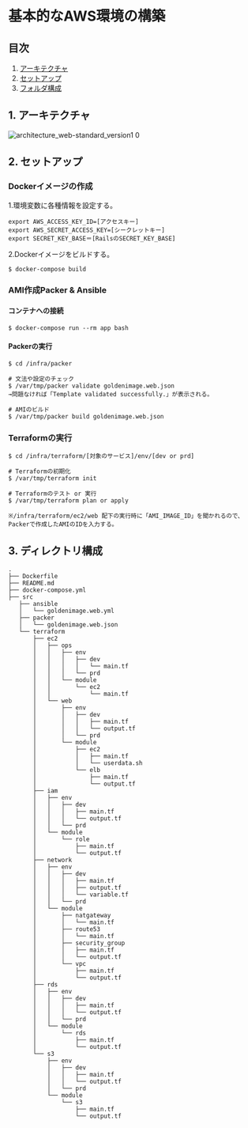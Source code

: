 # 基本的なAWS環境の構築

## 目次
1. [アーキテクチャ](.arch)
2. [セットアップ](.setup)
3. [フォルダ構成](.constitution)

<a class="arch"></a>
## 1. アーキテクチャ
![architecture_web-standard_version1 0](https://user-images.githubusercontent.com/12825529/81499954-e7226080-9309-11ea-8bc2-a8ffb36a31ea.png)

<a class="setup"></a>
## 2. セットアップ
### Dockerイメージの作成
1.環境変数に各種情報を設定する。
```
export AWS_ACCESS_KEY_ID=[アクセスキー]
export AWS_SECRET_ACCESS_KEY=[シークレットキー]
export SECRET_KEY_BASE＝[RailsのSECRET_KEY_BASE]
```

2.Dockerイメージをビルドする。
```
$ docker-compose build
```

### AMI作成Packer & Ansible
#### コンテナへの接続
```
$ docker-compose run --rm app bash
```

#### Packerの実行
```
$ cd /infra/packer

# 文法や設定のチェック
$ /var/tmp/packer validate goldenimage.web.json
→問題なければ「Template validated successfully.」が表示される。

# AMIのビルド
$ /var/tmp/packer build goldenimage.web.json
```

### Terraformの実行
```
$ cd /infra/terraform/[対象のサービス]/env/[dev or prd]

# Terraformの初期化
$ /var/tmp/terraform init

# Terraformのテスト or 実行
$ /var/tmp/terraform plan or apply

※/infra/terraform/ec2/web 配下の実行時に「AMI_IMAGE_ID」を聞かれるので、Packerで作成したAMIのIDを入力する。
```

<a class="Constitution"></a>
## 3. ディレクトリ構成
```
.
├── Dockerfile
├── README.md
├── docker-compose.yml
├── src
   ├── ansible
   │   └── goldenimage.web.yml
   ├── packer
   │   └── goldenimage.web.json
   └── terraform
       ├── ec2
       │   ├── ops
       │   │   ├── env
       │   │   │   ├── dev
       │   │   │   │   └── main.tf
       │   │   │   └── prd
       │   │   └── module
       │   │       └── ec2
       │   │           └── main.tf
       │   └── web
       │       ├── env
       │       │   ├── dev
       │       │   │   ├── main.tf
       │       │   │   └── output.tf
       │       │   └── prd
       │       └── module
       │           ├── ec2
       │           │   ├── main.tf
       │           │   └── userdata.sh
       │           └── elb
       │               ├── main.tf
       │               └── output.tf
       ├── iam
       │   ├── env
       │   │   ├── dev
       │   │   │   ├── main.tf
       │   │   │   └── output.tf
       │   │   └── prd
       │   └── module
       │       └── role
       │           ├── main.tf
       │           └── output.tf
       ├── network
       │   ├── env
       │   │   ├── dev
       │   │   │   ├── main.tf
       │   │   │   ├── output.tf
       │   │   │   └── variable.tf
       │   │   └── prd
       │   └── module
       │       ├── natgateway
       │       │   └── main.tf
       │       ├── route53
       │       │   └── main.tf
       │       ├── security_group
       │       │   ├── main.tf
       │       │   └── output.tf
       │       └── vpc
       │           ├── main.tf
       │           └── output.tf
       ├── rds
       │   ├── env
       │   │   ├── dev
       │   │   │   ├── main.tf
       │   │   │   └── output.tf
       │   │   └── prd
       │   └── module
       │       └── rds
       │           ├── main.tf
       │           └── output.tf
       └── s3
           ├── env
           │   ├── dev
           │   │   ├── main.tf
           │   │   └── output.tf
           │   └── prd
           └── module
               └── s3
                   ├── main.tf
                   └── output.tf

```